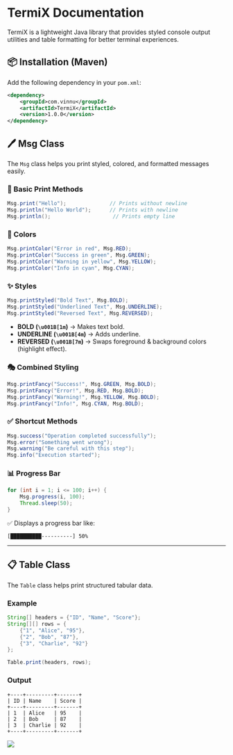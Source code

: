 # TermiX Documentation

TermiX is a lightweight Java library that provides styled console output utilities and table formatting for better terminal experiences.

## 📦 Installation (Maven)

Add the following dependency in your `pom.xml`:

```xml
<dependency>
    <groupId>com.vinnu</groupId>
    <artifactId>TermiX</artifactId>
    <version>1.0.0</version>
</dependency>
```

## 🖊 Msg Class

The `Msg` class helps you print styled, colored, and formatted messages easily.

### 🔹 Basic Print Methods

```java
Msg.print("Hello");              // Prints without newline
Msg.println("Hello World");      // Prints with newline
Msg.println();                    // Prints empty line
```

### 🎨 Colors

```java
Msg.printColor("Error in red", Msg.RED);
Msg.printColor("Success in green", Msg.GREEN);
Msg.printColor("Warning in yellow", Msg.YELLOW);
Msg.printColor("Info in cyan", Msg.CYAN);
```

### ✨ Styles

```java
Msg.printStyled("Bold Text", Msg.BOLD);
Msg.printStyled("Underlined Text", Msg.UNDERLINE);
Msg.printStyled("Reversed Text", Msg.REVERSED);
```

* **BOLD (`\u001B[1m`)** → Makes text bold.
* **UNDERLINE (`\u001B[4m`)** → Adds underline.
* **REVERSED (`\u001B[7m`)** → Swaps foreground & background colors (highlight effect).

### 🎭 Combined Styling

```java
Msg.printFancy("Success!", Msg.GREEN, Msg.BOLD);
Msg.printFancy("Error!", Msg.RED, Msg.BOLD);
Msg.printFancy("Warning!", Msg.YELLOW, Msg.BOLD);
Msg.printFancy("Info!", Msg.CYAN, Msg.BOLD);
```

### ✅ Shortcut Methods

```java
Msg.success("Operation completed successfully");
Msg.error("Something went wrong");
Msg.warning("Be careful with this step");
Msg.info("Execution started");
```

### 📊 Progress Bar

```java
for (int i = 1; i <= 100; i++) {
    Msg.progress(i, 100);
    Thread.sleep(50);
}
```

✅ Displays a progress bar like:

```
[██████████----------] 50%
```

---

## 📋 Table Class

The `Table` class helps print structured tabular data.

### Example

```java
String[] headers = {"ID", "Name", "Score"};
String[][] rows = {
    {"1", "Alice", "95"},
    {"2", "Bob", "87"},
    {"3", "Charlie", "92"}
};

Table.print(headers, rows);
```

### Output

```
+----+---------+-------+
| ID | Name    | Score |
+----+---------+-------+
| 1  | Alice   | 95    |
| 2  | Bob     | 87    |
| 3  | Charlie | 92    |
+----+---------+-------+
```

[![](https://jitpack.io/v/palingivinod/TermiX.svg)](https://jitpack.io/#palingivinod/TermiX)
